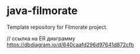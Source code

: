 # java-filmorate
Template repository for Filmorate project.

// cсылка на ER диаграмму
https://dbdiagram.io/d/640caafd296d97641d872cfb
